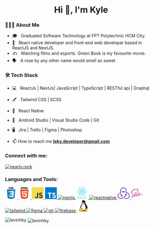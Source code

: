 <h1 align="center">Hi 👋, I'm Kyle</h1>
<h3> 👨🏻‍💻 About Me </h3>

- 🎓 &nbsp; Graduated Software Technology at FPT Polytechnic HCM City.
- 💼 &nbsp; React native developer and front-end web developer based in ReactJS and NextJS.
- ✍️ &nbsp; Watching films and esports. Green Book is my favourite movie.
- 🗣️ &nbsp; A rose by any other name would smell as sweet.

<h3>🛠 Tech Stack</h3>

- 💻 &nbsp; ReactJs | NextJs| JavaScript | TypeScript | RESTful api | Graphql
- 🖍️ &nbsp; Tailwind CSS | SCSS
- 📱 &nbsp; React Native
- 🔧 &nbsp; Android Studio | Visual Studio Code | Git
- 🖥 &nbsp; Jira | Trello | Figma | Photoshop

- 📫 How to reach me **leky.developer@gmail.com**

<h3 align="left">Connect with me:</h3>
<p align="left">
<!-- <a href="https://linkedin.com/in/levinhky" target="blank"><img align="center" src="https://raw.githubusercontent.com/rahuldkjain/github-profile-readme-generator/master/src/images/icons/Social/linked-in-alt.svg" alt="levinhky" height="30" width="40" /></a> -->
<a href="https://fb.com/nearly.rock" target="blank"><img align="center" src="https://raw.githubusercontent.com/rahuldkjain/github-profile-readme-generator/master/src/images/icons/Social/facebook.svg" alt="nearly.rock" height="30" width="40" /></a>
</p>

<h3 align="left">Languages and Tools:</h3>
<p align="left"> 

<a href="https://www.w3schools.com/css/" target="_blank" rel="noreferrer"> <img src="https://raw.githubusercontent.com/devicons/devicon/master/icons/css3/css3-original-wordmark.svg" alt="css3" width="40" height="40"/>
</a> 
<a href="https://www.w3.org/html/" target="_blank" rel="noreferrer"> <img src="https://raw.githubusercontent.com/devicons/devicon/master/icons/html5/html5-original-wordmark.svg" alt="html5" width="40" height="40"/> 
</a> 
<a href="https://developer.mozilla.org/en-US/docs/Web/JavaScript" target="_blank" rel="noreferrer"> <img src="https://raw.githubusercontent.com/devicons/devicon/master/icons/javascript/javascript-original.svg" alt="javascript" width="40" height="40"/> 
</a>
<a href="https://www.typescriptlang.org/" target="_blank" rel="noreferrer"> <img src="https://raw.githubusercontent.com/devicons/devicon/master/icons/typescript/typescript-original.svg" alt="typescript" width="40" height="40"/> 
</a> 
<a href="https://nextjs.org/" target="_blank" rel="noreferrer"> <img src="https://cdn.worldvectorlogo.com/logos/nextjs-2.svg" alt="nextjs" width="40" height="40"/> 
</a> 
<a href="https://reactjs.org/" target="_blank" rel="noreferrer"> <img src="https://raw.githubusercontent.com/devicons/devicon/master/icons/react/react-original-wordmark.svg" alt="react" width="40" height="40"/>
</a> 
<a href="https://reactnative.dev/" target="_blank" rel="noreferrer"> <img src="https://reactnative.dev/img/header_logo.svg" alt="reactnative" width="40" height="40"/> 
</a> 
<a href="https://redux.js.org" target="_blank" rel="noreferrer"> <img src="https://raw.githubusercontent.com/devicons/devicon/master/icons/redux/redux-original.svg" alt="redux" width="40" height="40"/>
</a> 
<a href="https://sass-lang.com" target="_blank" rel="noreferrer"> <img src="https://raw.githubusercontent.com/devicons/devicon/master/icons/sass/sass-original.svg" alt="sass" width="40" height="40"/> 
</a>
<a href="https://tailwindcss.com/" target="_blank" rel="noreferrer"> <img src="https://www.vectorlogo.zone/logos/tailwindcss/tailwindcss-icon.svg" alt="tailwind" width="40" height="40"/> 
</a> 
<a href="https://www.figma.com/" target="_blank" rel="noreferrer"> <img src="https://www.vectorlogo.zone/logos/figma/figma-icon.svg" alt="figma" width="40" height="40"/>
</a> 
<a href="https://git-scm.com/" target="_blank" rel="noreferrer"> <img src="https://www.vectorlogo.zone/logos/git-scm/git-scm-icon.svg" alt="git" width="40" height="40"/> 
</a>
<a href="https://firebase.google.com/" target="_blank" rel="noreferrer"> <img src="https://www.vectorlogo.zone/logos/firebase/firebase-icon.svg" alt="firebase" width="40" height="40"/> </a>
<a href="https://www.linux.org/" target="_blank" rel="noreferrer"> <img src="https://raw.githubusercontent.com/devicons/devicon/master/icons/linux/linux-original.svg" alt="linux" width="40" height="40"/> 
</a> 
  
</p>

<p><img align="left" src="https://github-readme-stats.vercel.app/api/top-langs?username=levinhky&show_icons=true&locale=en&layout=compact" alt="levinhky" /></p>

<p>&nbsp;<img align="center" src="https://github-readme-stats.vercel.app/api?username=levinhky&show_icons=true&locale=en" alt="levinhky" /></p>
